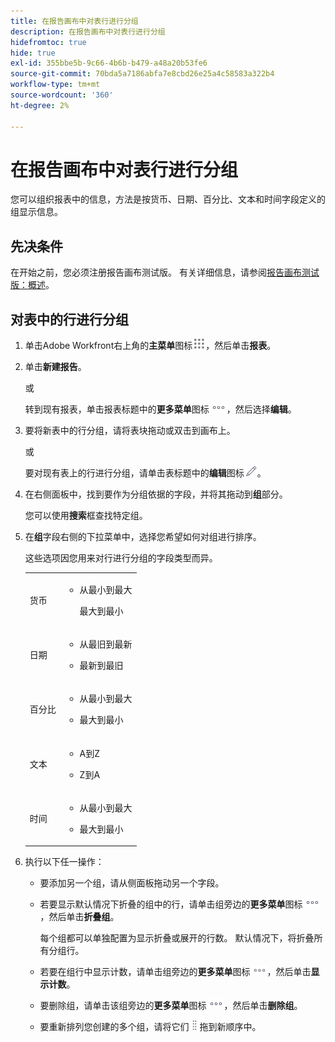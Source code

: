 ```yaml
---
title: 在报告画布中对表行进行分组
description: 在报告画布中对表行进行分组
hidefromtoc: true
hide: true
exl-id: 355bbe5b-9c66-4b6b-b479-a48a20b53fe6
source-git-commit: 70bda5a7186abfa7e8cbd26e25a4c58583a322b4
workflow-type: tm+mt
source-wordcount: '360'
ht-degree: 2%

---
```


# 在报告画布中对表行进行分组

您可以组织报表中的信息，方法是按货币、日期、百分比、文本和时间字段定义的组显示信息。

## 先决条件

在开始之前，您必须注册报告画布测试版。 有关详细信息，请参阅[报告画布测试版：概述](/help/quicksilver/product-announcements/betas/canvas-dashboards-beta/reporting-canvas-beta-overview.md)。

## 对表中的行进行分组

1. 单击Adobe Workfront右上角的&#x200B;**主菜单**&#x200B;图标![主菜单图标](assets/main-menu-icon.png)，然后单击&#x200B;**报表**。
1. 单击&#x200B;**新建报告**。

   或

   转到现有报表，单击报表标题中的&#x200B;**更多菜单**&#x200B;图标![更多图标](assets/more-icon.png)，然后选择&#x200B;**编辑**。

1. 要将新表中的行分组，请将表块拖动或双击到画布上。

   或

   要对现有表上的行进行分组，请单击表标题中的&#x200B;**编辑**&#x200B;图标![编辑图标](assets/edit-icon.png)。

1. 在右侧面板中，找到要作为分组依据的字段，并将其拖动到&#x200B;**组**&#x200B;部分。

   您可以使用&#x200B;**搜索**&#x200B;框查找特定组。

1. 在&#x200B;**组**&#x200B;字段右侧的下拉菜单中，选择您希望如何对组进行排序。

   这些选项因您用来对行进行分组的字段类型而异。

   <table style="table-layout:auto"> 
    <col> 
    <col> 
    <tbody> 
     <tr> 
      <td role="rowheader">货币</td> 
      <td> 
       <ul> 
        <li> <p>从最小到最大</p> <p>最大到最小</p> </li> 
       </ul> </td> 
     </tr> 
     <tr> 
      <td role="rowheader">日期</td> 
      <td> 
       <ul> 
        <li> <p>从最旧到最新</p> </li> 
        <li> <p>最新到最旧</p> </li> 
       </ul> </td> 
     </tr> 
     <tr> 
      <td role="rowheader">百分比</td> 
      <td> 
       <ul> 
        <li> <p>从最小到最大</p> </li> 
        <li> <p>最大到最小</p> </li> 
       </ul> </td> 
     </tr> 
     <tr> 
      <td role="rowheader">文本</td> 
      <td> 
       <ul> 
        <li> <p>A到Z</p> </li> 
        <li> <p>Z到A</p> </li> 
       </ul> </td> 
     </tr> 
     <tr> 
      <td role="rowheader">时间</td> 
      <td> 
       <ul> 
        <li> <p>从最小到最大</p> </li> 
        <li> <p>最大到最小</p> </li> 
       </ul> </td> 
     </tr> 
    </tbody> 
   </table>

1. 执行以下任一操作：

   * 要添加另一个组，请从侧面板拖动另一个字段。
   * 若要显示默认情况下折叠的组中的行，请单击组旁边的&#x200B;**更多菜单**&#x200B;图标![更多图标](assets/more-icon.png)，然后单击&#x200B;**折叠组**。

     每个组都可以单独配置为显示折叠或展开的行数。 默认情况下，将折叠所有分组行。

   * 若要在组行中显示计数，请单击组旁边的&#x200B;**更多菜单**&#x200B;图标![更多图标](assets/more-icon-27x15.png)，然后单击&#x200B;**显示计数**。
   * 要删除组，请单击该组旁边的&#x200B;**更多菜单**&#x200B;图标![更多图标](assets/more-icon.png)，然后单击&#x200B;**删除组**。
   * 要重新排列您创建的多个组，请将它们![移动图标](assets/move-icon---dots.png)拖到新顺序中。
